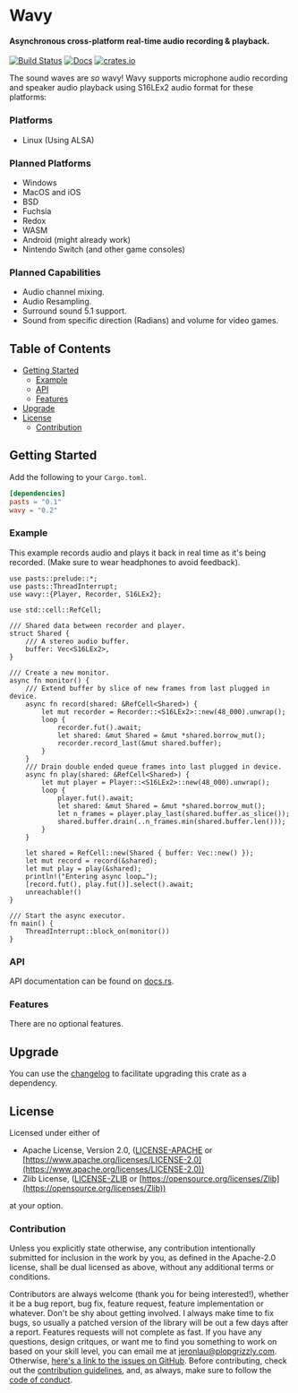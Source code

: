 # Wavy

#### Asynchronous cross-platform real-time audio recording &amp; playback.

[![Build Status](https://api.travis-ci.org/libcala/wavy.svg?branch=master)](https://travis-ci.org/libcala/wavy)
[![Docs](https://docs.rs/wavy/badge.svg)](https://docs.rs/wavy)
[![crates.io](https://img.shields.io/crates/v/wavy.svg)](https://crates.io/crates/wavy)

The sound waves are _so_ wavy!  Wavy supports microphone audio recording and
speaker audio playback using S16LEx2 audio format for these platforms:

### Platforms
- Linux (Using ALSA)

### Planned Platforms
- Windows
- MacOS and iOS
- BSD
- Fuchsia
- Redox
- WASM
- Android (might already work)
- Nintendo Switch (and other game consoles)

### Planned Capabilities
- Audio channel mixing.
- Audio Resampling.
- Surround sound 5.1 support.
- Sound from specific direction (Radians) and volume for video games.

## Table of Contents
- [Getting Started](#getting-started)
   - [Example](#example)
   - [API](#api)
   - [Features](#features)
- [Upgrade](#upgrade)
- [License](#license)
   - [Contribution](#contribution)

## Getting Started
Add the following to your `Cargo.toml`.

```toml
[dependencies]
pasts = "0.1"
wavy = "0.2"
```

### Example
This example records audio and plays it back in real time as it's being
recorded.  (Make sure to wear headphones to avoid feedback).

```rust,no_run
use pasts::prelude::*;
use pasts::ThreadInterrupt;
use wavy::{Player, Recorder, S16LEx2};

use std::cell::RefCell;

/// Shared data between recorder and player.
struct Shared {
    /// A stereo audio buffer.
    buffer: Vec<S16LEx2>,
}

/// Create a new monitor.
async fn monitor() {
    /// Extend buffer by slice of new frames from last plugged in device.
    async fn record(shared: &RefCell<Shared>) {
        let mut recorder = Recorder::<S16LEx2>::new(48_000).unwrap();
        loop {
            recorder.fut().await;
            let shared: &mut Shared = &mut *shared.borrow_mut();
            recorder.record_last(&mut shared.buffer);
        }
    }
    /// Drain double ended queue frames into last plugged in device.
    async fn play(shared: &RefCell<Shared>) {
        let mut player = Player::<S16LEx2>::new(48_000).unwrap();
        loop {
            player.fut().await;
            let shared: &mut Shared = &mut *shared.borrow_mut();
            let n_frames = player.play_last(shared.buffer.as_slice());
            shared.buffer.drain(..n_frames.min(shared.buffer.len()));
        }
    }

    let shared = RefCell::new(Shared { buffer: Vec::new() });
    let mut record = record(&shared);
    let mut play = play(&shared);
    println!("Entering async loop…");
    [record.fut(), play.fut()].select().await;
    unreachable!()
}

/// Start the async executor.
fn main() {
    ThreadInterrupt::block_on(monitor())
}
```

### API
API documentation can be found on [docs.rs](https://docs.rs/wavy).

### Features
There are no optional features.

## Upgrade
You can use the
[changelog](https://github.com/libcala/wavy/blob/master/CHANGELOG.md)
to facilitate upgrading this crate as a dependency.

## License
Licensed under either of
 - Apache License, Version 2.0,
   ([LICENSE-APACHE](https://github.com/libcala/wavy/blob/master/LICENSE-APACHE) or
   [https://www.apache.org/licenses/LICENSE-2.0](https://www.apache.org/licenses/LICENSE-2.0))
 - Zlib License,
   ([LICENSE-ZLIB](https://github.com/libcala/wavy/blob/master/LICENSE-ZLIB) or
   [https://opensource.org/licenses/Zlib](https://opensource.org/licenses/Zlib))

at your option.

### Contribution
Unless you explicitly state otherwise, any contribution intentionally submitted
for inclusion in the work by you, as defined in the Apache-2.0 license, shall be
dual licensed as above, without any additional terms or conditions.

Contributors are always welcome (thank you for being interested!), whether it
be a bug report, bug fix, feature request, feature implementation or whatever.
Don't be shy about getting involved.  I always make time to fix bugs, so usually
a patched version of the library will be out a few days after a report.
Features requests will not complete as fast.  If you have any questions, design
critques, or want me to find you something to work on based on your skill level,
you can email me at [jeronlau@plopgrizzly.com](mailto:jeronlau@plopgrizzly.com).
Otherwise,
[here's a link to the issues on GitHub](https://github.com/libcala/wavy/issues).
Before contributing, check out the
[contribution guidelines](https://github.com/libcala/wavy/blob/master/CONTRIBUTING.md),
and, as always, make sure to follow the
[code of conduct](https://github.com/libcala/wavy/blob/master/CODE_OF_CONDUCT.md).
